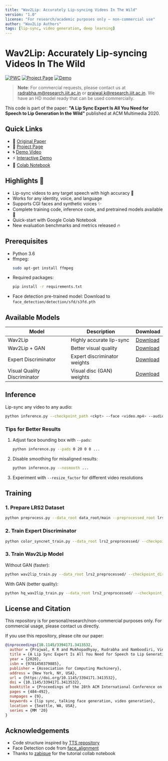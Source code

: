 ```yaml
---
title: "Wav2Lip: Accurately Lip-syncing Videos In The Wild"
version: "1.0"
license: "For research/academic purposes only – non-commercial use"
author: "Wav2Lip Authors"
tags: [lip-sync, video generation, deep learning]
---
```


# Wav2Lip: Accurately Lip-syncing Videos In The Wild

[![PWC](https://img.shields.io/badge/PWC-Paper-blue)](https://paperswithcode.com/paper/a-lip-sync-expert-is-all-you-need-for-speech) 
[![Project Page](https://img.shields.io/badge/Project-Page-green)](http://cvit.iiit.ac.in/research/projects/cvit-projects/a-lip-sync-expert-is-all-you-need-for-speech-to-lip-generation-in-the-wild/)
[![Demo](https://img.shields.io/badge/Demo-Video-orange)](https://youtu.be/0fXaDCZNOJc)

> **Note**: For commercial requests, please contact us at radrabha.m@research.iiit.ac.in or prajwal.k@research.iiit.ac.in. We have an HD model ready that can be used commercially.

This code is part of the paper: **"A Lip Sync Expert Is All You Need for Speech to Lip Generation In the Wild"** published at ACM Multimedia 2020.

## Quick Links
- 📑 [Original Paper](https://arxiv.org/abs/2008.10010)
- 📰 [Project Page](http://cvit.iiit.ac.in/research/projects/cvit-projects/a-lip-sync-expert-is-all-you-need-for-speech-to-lip-generation-in-the-wild/)
- 🌀 [Demo Video](https://youtu.be/0fXaDCZNOJc)
- ⚡ [Interactive Demo](https://colab.research.google.com/drive/1tZpDWXz49W6wDcTprANRGLo2D_EbD5J8?usp=sharing)
- 📔 [Colab Notebook](https://colab.research.google.com/drive/1tZpDWXz49W6wDcTprANRGLo2D_EbD5J8?usp=sharing)

## Highlights 🌟

- Lip-sync videos to any target speech with high accuracy 💯
- Works for any identity, voice, and language
- Supports CGI faces and synthetic voices ✨
- Complete training code, inference code, and pretrained models available 🚀
- Quick-start with Google Colab Notebook
- New evaluation benchmarks and metrics released 🔥

## Prerequisites

- Python 3.6
- ffmpeg: 
  ```bash
  sudo apt-get install ffmpeg
  ```
- Required packages:
  ```bash
  pip install -r requirements.txt
  ```
- Face detection pre-trained model: Download to `face_detection/detection/sfd/s3fd.pth`

## Available Models

| Model | Description | Download |
|-------|-------------|----------|
| Wav2Lip | Highly accurate lip-sync | [Download](https://iiitaphyd-my.sharepoint.com/:u:/g/personal/radrabha_m_research_iiit_ac_in/Eb3LEzbfuKlJiR600lQWRxgBIY27JZg0XdhEGKhXJO9ceQ?e=TBFBVW) |
| Wav2Lip + GAN | Better visual quality | [Download](https://iiitaphyd-my.sharepoint.com/:u:/g/personal/radrabha_m_research_iiit_ac_in/EdjI7bZlgApMqsVoEUUXpLsBxqXbn5z8VTmoxp55YNDcIA?e=n9ljGW) |
| Expert Discriminator | Expert discriminator weights | [Download](https://iiitaphyd-my.sharepoint.com/:u:/g/personal/radrabha_m_research_iiit_ac_in/EQRvmiZg-HRAjvI6zqN9eTEBP74KefynCwPWVmF57l-AYA?e=ZRPHKP) |
| Visual Quality Discriminator | Visual disc (GAN) weights | [Download](https://iiitaphyd-my.sharepoint.com/:u:/g/personal/radrabha_m_research_iiit_ac_in/EQVqH88dTm1HjlK11eNba5gBbn15WMS0B0EZbDBttqrqkg?e=ic0ljo) |

## Inference

Lip-sync any video to any audio:

```bash
python inference.py --checkpoint_path <ckpt> --face <video.mp4> --audio <an-audio-source>
```

### Tips for Better Results

1. Adjust face bounding box with `--pads`:
   ```bash
   python inference.py --pads 0 20 0 0 ...
   ```

2. Disable smoothing for misaligned results:
   ```bash
   python inference.py --nosmooth ...
   ```

3. Experiment with `--resize_factor` for different video resolutions

## Training

### 1. Prepare LRS2 Dataset

```bash
python preprocess.py --data_root data_root/main --preprocessed_root lrs2_preprocessed/
```

### 2. Train Expert Discriminator

```bash
python color_syncnet_train.py --data_root lrs2_preprocessed/ --checkpoint_dir <checkpoint_folder>
```

### 3. Train Wav2Lip Model

Without GAN (faster):
```bash
python wav2lip_train.py --data_root lrs2_preprocessed/ --checkpoint_dir <checkpoint_folder> --syncnet_checkpoint_path <expert_disc_checkpoint>
```

With GAN (better quality):
```bash
python hq_wav2lip_train.py --data_root lrs2_preprocessed/ --checkpoint_dir <checkpoint_folder> --syncnet_checkpoint_path <expert_disc_checkpoint>
```

## License and Citation

This repository is for personal/research/non-commercial purposes only. For commercial usage, please contact us directly.

If you use this repository, please cite our paper:

```bibtex
@inproceedings{10.1145/3394171.3413532,
  author = {Prajwal, K R and Mukhopadhyay, Rudrabha and Namboodiri, Vinay P. and Jawahar, C.V.},
  title = {A Lip Sync Expert Is All You Need for Speech to Lip Generation In the Wild},
  year = {2020},
  isbn = {9781450379885},
  publisher = {Association for Computing Machinery},
  address = {New York, NY, USA},
  url = {https://doi.org/10.1145/3394171.3413532},
  doi = {10.1145/3394171.3413532},
  booktitle = {Proceedings of the 28th ACM International Conference on Multimedia},
  pages = {484–492},
  numpages = {9},
  keywords = {lip sync, talking face generation, video generation},
  location = {Seattle, WA, USA},
  series = {MM '20}
}
```

## Acknowledgements

- Code structure inspired by [TTS repository](https://github.com/mozilla/TTS)
- Face Detection code from [face_alignment](https://github.com/1adrianb/face-alignment)
- Thanks to [zabique](https://github.com/zabique) for the tutorial collab notebook
